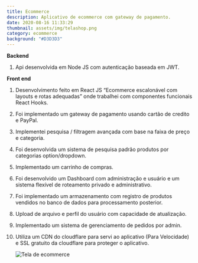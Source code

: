 ```yaml
---
title: Ecommerce
description: Aplicativo de ecommerce com gateway de pagamento.
date: 2020-08-16 11:33:29
thumbnail: assets/img/telashop.png
category: ecommerce
background: "#D3D3D3"
---
```



**Backend**

1. Api desenvolvida em Node JS com autenticação baseada em JWT.



**Front end**

1. Desenvolvimento feito em React JS “Ecommerce escalonável com layouts e rotas adequadas” onde trabalhei com componentes funcionais React Hooks.
2. Foi implementado um gateway de pagamento usando cartão de credito e PayPal.
3. Implementei pesquisa / filtragem avançada com base na faixa de preço e categoria.
4. Foi desenvolvida um sistema de pesquisa padrão produtos por categorias option/dropdown.
5. Implementado um carrinho de compras.
6. Foi desenvolvido um Dashboard com administração e usuário e um sistema flexível de roteamento privado e administrativo.
7. Foi implementado um armazenamento com registro de produtos vendidos no banco de dados para processamento posterior.
8. Upload de arquivo e perfil do usuário com capacidade de atualização.
9. Implementado um sistema de gerenciamento de pedidos por admin.
10. Utiliza um CDN do cloudflare para servi ao aplicativo (Para Velocidade) e SSL gratuito da cloudflare para proteger o aplicativo.

    ![Tela de ecommerce](assets/img/telashop.png "Pagina de compra do ecommerce")